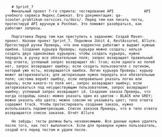 ﻿       # Sprint_7
       Финальный проект 7-го спринта: тестирование API              API учебного сервиса Яндекс.Самокат. Его документация: qa-scooter.praktikum-services.ru/docs/. Перед тем как писать тесты, протестируй API вручную в Postman. Это поможет разобраться, как работают запросы.
       
       Подготовка Перед тем как приступить к заданиям: Создай Maven-проект. Назови проект Sprint_7. Подключи JUnit 4, RestAssured, Allure. Протестируй ручки Проверь, что они корректно работают и выдают нужные ошибки. Создание курьера Проверь: курьера можно создать; нельзя создать двух одинаковых курьеров; чтобы создать курьера, нужно передать в ручку все обязательные поля; запрос возвращает правильный код ответа; успешный запрос возвращает ok: true; если одного из полей нет, запрос возвращает ошибку; если создать пользователя с логином, который уже есть, возвращается ошибка. Логин курьера Проверь: курьер может авторизоваться; для авторизации нужно передать все обязательные поля; система вернёт ошибку, если неправильно указать логин или пароль; если какого-то поля нет, запрос возвращает ошибку; если авторизоваться под несуществующим пользователем, запрос возвращает ошибку; успешный запрос возвращает id. Создание заказа Проверь, что когда создаёшь заказ: можно указать один из цветов — BLACK или GREY; можно указать оба цвета; можно совсем не указывать цвет; тело ответа содержит track. Чтобы протестировать создание заказа, нужно использовать параметризацию. Список заказов Проверь, что в тело ответа возвращается список заказов. Отчёт Allure
       
       Не забудь: тесты должны быть независимыми. Все данные нужно удалять после того, как тест выполнится. Если для проверки нужен пользователь, создай его перед тестом и удали после.
